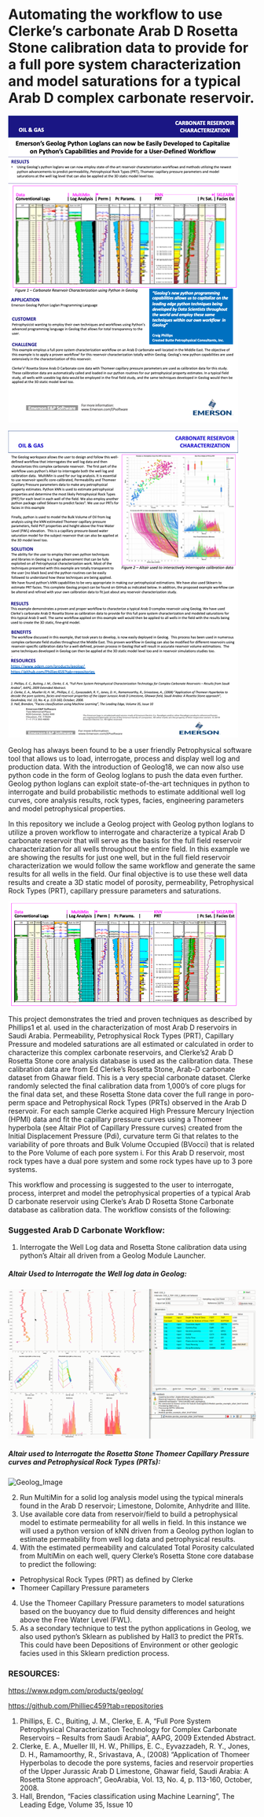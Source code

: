 # Automating the workflow to use Clerke’s carbonate Arab D Rosetta Stone calibration data to provide for a full pore system characterization and model saturations for a typical Arab D complex carbonate reservoir.

![Emerson_Image](Emerson1.png)

![Emerson_Image](Emerson2.png)


Geolog has always been found to be a user friendly Petrophysical software tool that allows us to load, interrogate, process and display well log and production data. With the introduction of Geolog18, we can now also use python code in the form of Geolog loglans to push the data even further.  Geolog python loglans can exploit state-of-the-art techniques in python to interrogate and build probabilistic methods to estimate additional well log curves, core analysis results, rock types, facies, engineering parameters and model petrophysical properties. 

In this repository we include a Geolog project with Geolog python loglans to utilize a proven workflow to interrogate and characterize a typical Arab D carbonate reservoir that will serve as the basis for the full field reservoir characterization for all wells throughout the entire field. In this example we are showing the results for just one well, but in the full field reservoir characterization we would follow the same workflow and generate the same results for all wells in the field. Our final objective is to use these well data results and create a 3D static model of porosity, permeability, Petrophysical Rock Types (PRT), capillary pressure parameters and saturations. 

![Geolog_Image](Results.png)


This project demonstrates the tried and proven techniques as described by Phillips1 et al. used in the characterization of most Arab D reservoirs in Saudi Arabia. Permeability, Petrophysical Rock Types (PRT), Capillary Pressure and modeled saturations are all estimated or calculated in order to characterize this complex carbonate reservoirs, and Clerke’s2 Arab D Rosetta Stone core analysis database is used as the calibration data. These calibration data are from Ed Clerke’s Rosetta Stone, Arab-D carbonate dataset from Ghawar field. This is a very special carbonate dataset. Clerke randomly selected the final calibration data from 1,000’s of core plugs for the final data set, and these Rosetta Stone data cover the full range in poro-perm space and Petrophysical Rock Types (PRTs) observed in the Arab D reservoir. For each sample Clerke acquired High Pressure Mercury Injection (HPMI) data and fit the capillary pressure curves using a Thomeer hyperbola (see Altair Plot of Capillary Pressure curves) created from the Initial Displacement Pressure (Pdi), curvature term Gi that relates to the variability of pore throats and Bulk Volume Occupied (BVocci) that is related to the Pore Volume of each pore system i.  For this Arab D reservoir, most rock types have a dual pore system and some rock types have up to 3 pore systems. 

This workflow and processing is suggested to the user to interrogate, process, interpret and model the petrophysical properties of a typical Arab D carbonate reservoir using Clerke’s Arab D Rosetta Stone Carbonate database as calibration data. The workflow consists of the following:

### Suggested Arab D Carbonate Workflow:
1) Interrogate the Well Log data and Rosetta Stone calibration data using python’s Altair all driven from a Geolog Module Launcher.

##### Altair Used to Interrogate the Well log data in Geolog:

![Geolog_Image](Geolog20_ArabD.gif)

##### Altair used to Interrogate the Rosetta Stone Thomeer Capillary Pressure curves and Petrophysical Rock Types (PRTs):

![Geolog_Image](geolog_altair_thomeer.gif)

2) Run MultiMin for a solid log analysis model using the typical minerals found in the Arab D reservoir; Limestone, Dolomite, Anhydrite and Illite.
3) Use available core data from reservoir/field to build a petrophysical model to estimate permeability for all wells in field. In this instance we will used a python version of kNN driven from a Geolog python loglan to estimate permeability from well log data and petrophysical results.
3) With the estimated permeability and calculated Total Porosity calculated from MultiMin on each well, query Clerke’s Rosetta Stone core database to predict the following:
  - Petrophysical Rock Types (PRT) as defined by Clerke
  - Thomeer Capillary Pressure parameters
4) Use the Thomeer Capillary Pressure parameters to model saturations based on the buoyancy due to fluid density differences and height above the Free Water Level (FWL). 
5) As a secondary technique to test the python applications in Geolog, we also used python’s Sklearn as published by Hall3 to predict the PRTs. This could have been Depositions of Environment or other geologic facies used in this Sklearn prediction process. 




### RESOURCES:
https://www.pdgm.com/products/geolog/

https://github.com/Philliec459?tab=repositories


1.	Phillips, E. C., Buiting, J. M., Clerke, E. A, “Full Pore System Petrophysical Characterization Technology for Complex Carbonate Reservoirs – Results from Saudi Arabia”, AAPG, 2009 Extended Abstract.
2.	Clerke, E. A., Mueller III, H. W., Phillips, E. C., Eyvazzadeh, R. Y., Jones, D. H., Ramamoorthy, R., Srivastava, A., (2008) “Application of Thomeer Hyperbolas to decode the pore systems, facies and reservoir properties of the Upper Jurassic Arab D Limestone, Ghawar field, Saudi Arabia: A Rosetta Stone approach”, GeoArabia, Vol. 13, No. 4, p. 113-160, October, 2008. 
3.	Hall, Brendon, “Facies classification using Machine Learning”, The Leading Edge, Volume 35, Issue 10
 
